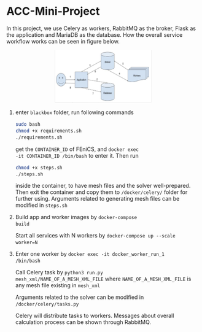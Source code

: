 # ACC-Mini-Project

In this project, we use Celery as workers, RabbitMQ as the broker, Flask as the application and  MariaDB as the database. How the overall service workflow works can be seen in figure below.

<div style="text-align:center"><img src="end-user.png" alt="workflow" width=50% /></div>

1.  enter <code>blackbox</code> folder, run following commands
    ```bash
    sudo bash
    chmod +x requirements.sh
    ./requirements.sh
    ```
    get the <code>CONTAINER_ID</code> of FEniCS, and <code>docker exec -it CONTAINER_ID /bin/bash</code> to enter it. Then run 
    ```bash
    chmod +x steps.sh
    ./steps.sh
    ```
    inside the container, to have mesh files and the solver well-prepared. Then exit the container and copy them to <code>/docker/celery/</code> folder for further using. 
    Arguments related to generating mesh files can be modified in <code>steps.sh</code>

2.  Build app and worker images by <code>docker-compose build</code>

    Start all services with N workers by <code>docker-compose up --scale worker=N</code> 

3.  Enter one worker by <code>docker exec -it docker_worker_run_1 /bin/bash</code>
    
    Call Celery task by <code>python3 run.py mesh_xml/NAME_OF_A_MESH_XML_FILE</code> where <code>NAME_OF_A_MESH_XML_FILE</code> is any mesh file existing in <code>mesh_xml</code>
    
    Arguments related to the solver can be modified in <code>/docker/celery/tasks.py</code>

    Celery will distribute tasks to workers. Messages about overall calculation process can be shown through RabbitMQ.
